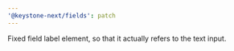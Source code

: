 ```yaml
---
'@keystone-next/fields': patch
---
```


Fixed field label element, so that it actually refers to the text input.
